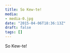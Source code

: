 ```yaml
---
title: So Kew-te!
media:
- media-0.jpg
date: "2015-04-06T18:36:13Z"
draft: false
tags: []
---
```

So Kew-te\!
